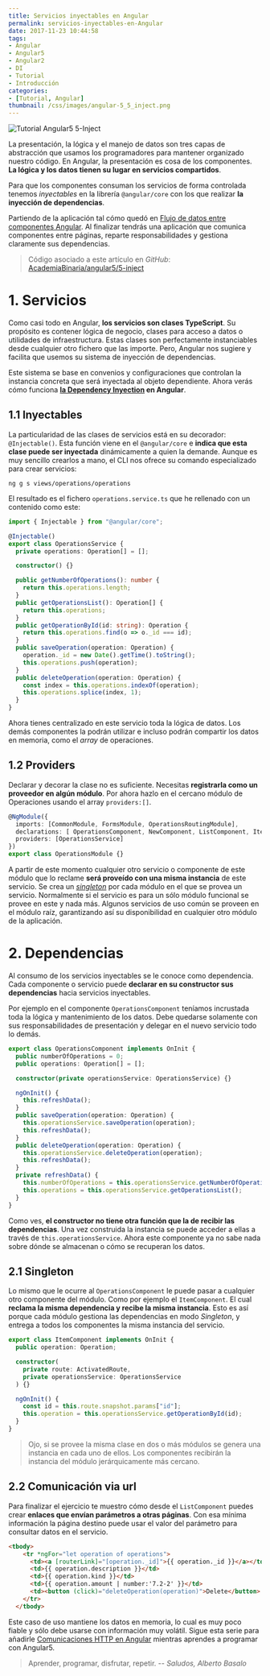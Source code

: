 ```yaml
---
title: Servicios inyectables en Angular
permalink: servicios-inyectables-en-Angular
date: 2017-11-23 10:44:58
tags:  
- Angular
- Angular5
- Angular2
- DI
- Tutorial
- Introducción
categories:
- [Tutorial, Angular] 
thumbnail: /css/images/angular-5_5_inject.png
---
```


![Tutorial Angular5 5-Inject](/images/tutorial-angular-5_5_inject.png)

La presentación, la lógica y el manejo de datos son tres capas de abstracción que usamos los programadores para mantener organizado nuestro código. En Angular, la presentación es cosa de los componentes. **La lógica y los datos tienen su lugar en servicios compartidos**.

Para que los componentes consuman los servicios de forma controlada tenemos _inyectables_ en la librería `@angular/core` con los que realizar **la inyección de dependencias**.

<!-- more -->

Partiendo de la aplicación tal cómo quedó en [Flujo de datos entre componentes Angular](../flujo-de-datos-entre-componentes-angular/). Al finalizar tendrás una aplicación que comunica componentes entre páginas, reparte responsabilidades y gestiona claramente sus dependencias.

> Código asociado a este artículo en _GitHub_: [AcademiaBinaria/angular5/5-inject](https://github.com/AcademiaBinaria/angular5/tree/master/5-inject/cash-flow)

# 1. Servicios

Como casi todo en Angular, **los servicios son clases TypeScript**. Su propósito es contener lógica de negocio, clases para acceso a datos o utilidades de infraestructura. Estas clases son perfectamente instanciables desde cualquier otro fichero que las importe. Pero, Angular nos sugiere y facilita que usemos su sistema de inyección de dependencias.

Este sistema se base en convenios y configuraciones que controlan la instancia concreta que será inyectada al objeto dependiente. Ahora verás cómo funciona **[la Dependency Inyection](https://es.wikipedia.org/wiki/Inyecci%C3%B3n_de_dependencias) en Angular**.

## 1.1 Inyectables

La particularidad de las clases de servicios está en su decorador: `@Injectable()`. Esta función viene en el `@angular/core` e **indica que esta clase puede ser inyectada** dinámicamente a quien la demande. Aunque es muy sencillo crearlos a mano, el CLI nos ofrece su comando especializado para crear servicios:

```shell
ng g s views/operations/operations
```

El resultado es el fichero `operations.service.ts` que he rellenado con un contenido como este:

```typescript
import { Injectable } from "@angular/core";

@Injectable()
export class OperationsService {
  private operations: Operation[] = [];

  constructor() {}

  public getNumberOfOperations(): number {
    return this.operations.length;
  }
  public getOperationsList(): Operation[] {
    return this.operations;
  }
  public getOperationById(id: string): Operation {
    return this.operations.find(o => o._id === id);
  }
  public saveOperation(operation: Operation) {
    operation._id = new Date().getTime().toString();
    this.operations.push(operation);
  }
  public deleteOperation(operation: Operation) {
    const index = this.operations.indexOf(operation);
    this.operations.splice(index, 1);
  }
}
```

Ahora tienes centralizado en este servicio toda la lógica de datos. Los demás componentes la podrán utilizar e incluso podrán compartir los datos en memoria, como el *array* de operaciones.

## 1.2 Providers

Declarar y decorar la clase no es suficiente. Necesitas **registrarla como un proveedor en algún módulo**. Por ahora hazlo en el cercano módulo de Operaciones usando el array `providers:[]`.

```typescript
@NgModule({
  imports: [CommonModule, FormsModule, OperationsRoutingModule],
  declarations: [ OperationsComponent, NewComponent, ListComponent, ItemComponent],
  providers: [OperationsService]
})
export class OperationsModule {}
```

A partir de este momento cualquier otro servicio o componente de este módulo que lo reclame **será proveído con una misma instancia** de este servicio. Se crea un [*singleton*](https://es.wikipedia.org/wiki/Singleton) por cada módulo en el que se provea un servicio. Normalmente si el servicio es para un sólo módulo funcional se provee en este y nada más. Algunos servicios de uso común se proveen en el módulo raíz, garantizando así su disponibilidad en cualquier otro módulo de la aplicación.

# 2. Dependencias

Al consumo de los servicios inyectables se le conoce como dependencia. Cada componente o servicio puede **declarar en su constructor sus dependencias** hacia servicios inyectables.

Por ejemplo en el componente `OperationsComponent` teníamos incrustada toda la lógica y mantenimiento de los datos. Debe quedarse solamente con sus responsabilidades de presentación y delegar en el nuevo servicio todo lo demás.

```typescript
export class OperationsComponent implements OnInit {
  public numberOfOperations = 0;
  public operations: Operation[] = [];

  constructor(private operationsService: OperationsService) {}

  ngOnInit() {
    this.refreshData();
  }
  public saveOperation(operation: Operation) {
    this.operationsService.saveOperation(operation);
    this.refreshData();
  }
  public deleteOperation(operation: Operation) {
    this.operationsService.deleteOperation(operation);
    this.refreshData();
  }
  private refreshData() {
    this.numberOfOperations = this.operationsService.getNumberOfOperations();
    this.operations = this.operationsService.getOperationsList();
  }
}
```

Como ves, **el constructor no tiene otra función que la de recibir las dependencias**. Una vez construida la instancia se puede acceder a ellas a través de `this.operationsService`. Ahora este componente ya no sabe nada sobre dónde se almacenan o cómo se recuperan los datos.

## 2.1 Singleton

Lo mismo que le ocurre al `OperationsComponent` le puede pasar a cualquier otro componente del módulo. Como por ejemplo el `ItemComponent`. El cual **reclama la misma dependencia y recibe la misma instancia**. Esto es así porque cada módulo gestiona las dependencias en modo *Singleton*, y entrega a todos los componentes la misma instancia del servicio.

```typescript
export class ItemComponent implements OnInit {
  public operation: Operation;

  constructor(
    private route: ActivatedRoute,
    private operationsService: OperationsService
  ) {}

  ngOnInit() {
    const id = this.route.snapshot.params["id"];
    this.operation = this.operationsService.getOperationById(id);
  }
}
```

> Ojo, si se provee la misma clase en dos o más módulos se genera una instancia en cada uno de ellos. Los componentes recibirán la instancia del módulo jerárquicamente más cercano.

## 2.2 Comunicación via url

Para finalizar el ejercicio te muestro cómo desde el `ListComponent` puedes crear **enlaces que envían parámetros a otras páginas**. Con esa mínima información la página destino puede usar el valor del parámetro para consultar datos en el servicio.

```html
<tbody>
    <tr *ngFor="let operation of operations">
      <td><a [routerLink]="[operation._id]">{{ operation._id }}</a></td>  
      <td>{{ operation.description }}</td>
      <td>{{ operation.kind }}</td>
      <td>{{ operation.amount | number:'7.2-2' }}</td>
      <td><button (click)="deleteOperation(operation)">Delete</button> </td>
    </tr>
  </tbody>
```

Este caso de uso mantiene los datos en memoria, lo cual es muy poco fiable y sólo debe usarse con información muy volátil. Sigue esta serie para añadirle [Comunicaciones HTTP en Angular](../comunicaciones-http-en-Angular/) mientras aprendes a programar con Angular5.

> Aprender, programar, disfrutar, repetir.
> -- <cite>Saludos, Alberto Basalo</cite>

